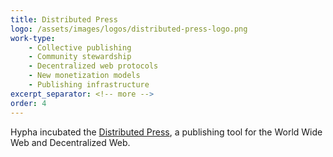 ```yaml
---
title: Distributed Press
logo: /assets/images/logos/distributed-press-logo.png
work-type: 
    - Collective publishing 
    - Community stewardship 
    - Decentralized web protocols 
    - New monetization models 
    - Publishing infrastructure
excerpt_separator: <!-- more -->
order: 4
---
```

Hypha incubated the <a class="link accent" href="https://distributed.press/">Distributed Press</a>, a publishing tool for the World Wide Web and Decentralized Web. 